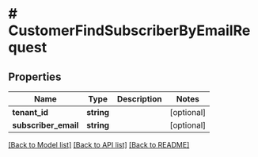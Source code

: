 # # CustomerFindSubscriberByEmailRequest


## Properties


Name | Type | Description | Notes
------------ | ------------- | ------------- | -------------
**tenant_id**| **string** |   | [optional]
**subscriber_email**| **string** |   | [optional]


[[Back to Model list]](../../README.md#models) [[Back to API list]](../../README.md#endpoints) [[Back to README]](../../README.md)